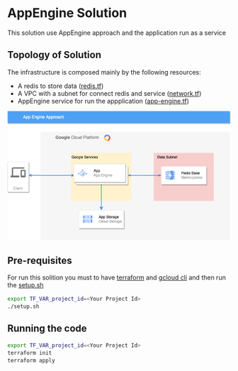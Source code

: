 # AppEngine Solution
This solution use AppEngine approach and the application run as a service

## Topology of Solution
The infrastructure is composed mainly by the following resources:

- A redis to store data ([redis.tf](terraform/redis.tf))
- A VPC with a subnet for connect redis and service ([network.tf](terraform/network.tf))
- AppEngine service for run the appplication ([app-engine.tf](terraform/app-engine.tf))

![alt text](../assets/AppEngine.png "AppEngine Solution Tolpology")

## Pre-requisites
For run this solition you must to have [terraform](https://www.terraform.io/) and [gcloud cli](https://cloud.google.com/sdk/docs/install) and then run the [setup.sh](setup.sh)

```bash
export TF_VAR_project_id=<Your Project Id>
./setup.sh
```

## Running the code
```bash
export TF_VAR_project_id=<Your Project Id>
terraform init
terraform apply
```